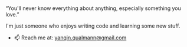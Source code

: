 ###

<!--
**Qinisfighting/Qinisfighting** is a ✨ _special_ ✨ repository because its `README.md` (this file) appears on your GitHub profile.

Here are some ideas to get you started:

- 🔭 I’m currently working on ...
- 🌱 I’m currently learning ...
- 👯 I’m looking to collaborate on ...
- 🤔 I’m looking for help with ...
- 💬 Ask me about ...
- 📫 How to reach me: ...
- 😄 Pronouns: ...
- ⚡ Fun fact: ...
-->
>
<quote>“You'll never know everything about anything, especially something you love.”</quote><br>

I´m just someone who enjoys writing code and learning some new stuff.<br>

- 📫 Reach me at: yanqin.qualmann@gmail.com


